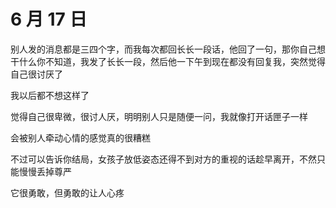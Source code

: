 # 6 月 17 日

别人发的消息都是三四个字，而我每次都回长长一段话，他回了一句，那你自己想干什么你不知道，我发了长长一段，然后他一下午到现在都没有回复我，突然觉得自己很讨厌了

我以后都不想这样了

觉得自己很卑微，很讨人厌，明明别人只是随便一问，我就像打开话匣子一样

会被别人牵动心情的感觉真的很糟糕

不过可以告诉你结局，女孩子放低姿态还得不到对方的重视的话趁早离开，不然只能慢慢丢掉尊严

它很勇敢，但勇敢的让人心疼
